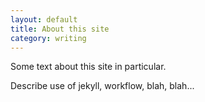 ```yaml
---
layout: default
title: About this site
category: writing
---
```


<div class="col-xs-12 col-md-12 blogpost" markdown="1"> 

Some text about this site in particular.

Describe use of jekyll, workflow, blah, blah...

</div>
